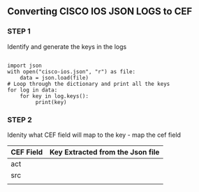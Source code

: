 
## Converting CISCO IOS JSON LOGS to CEF

### STEP 1 
Identify and generate the keys in the logs 


```

import json
with open("cisco-ios.json", "r") as file:
    data = json.load(file)
# Loop through the dictionary and print all the keys
for log in data:
    for key in log.keys():
         print(key) 

```
### STEP 2 

Idenity what CEF field will map  to the key - map the cef field

| CEF Field| Key Extracted from the Json file   |
|----------|------------------------------------|
|  act        |                                    |
|    src      |                                    |
|          |                                    |










